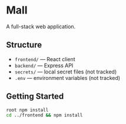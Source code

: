 # Mall

A full-stack web application.

## Structure

- `frontend/` — React client
- `backend/` — Express API
- `secrets/` — local secret files (not tracked)
- `.env` — environment variables (not tracked)

## Getting Started

```bash
root npm install
cd ../frontend && npm install
